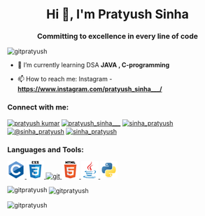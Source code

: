 <h1 align="center">Hi 👋, I'm Pratyush Sinha</h1>
<h3 align="center">Committing to excellence in every line of code</h3>

<p align="left"> <img src="https://komarev.com/ghpvc/?username=gitpratyush&label=Profile%20views&color=0e75b6&style=flat" alt="gitpratyush" /> </p>

- 🌱 I’m currently learning DSA **JAVA , C-programming**

- 📫 How to reach me: Instagram - **https://www.instagram.com/pratyush_sinha___/**

<h3 align="left">Connect with me:</h3>
<p align="left">
<a href="https://linkedin.com/in/pratyush kumar" target="blank"><img align="center" src="https://raw.githubusercontent.com/rahuldkjain/github-profile-readme-generator/master/src/images/icons/Social/linked-in-alt.svg" alt="pratyush kumar" height="30" width="40" /></a>
<a href="https://instagram.com/pratyush_sinha___" target="blank"><img align="center" src="https://raw.githubusercontent.com/rahuldkjain/github-profile-readme-generator/master/src/images/icons/Social/instagram.svg" alt="pratyush_sinha___" height="30" width="40" /></a>
<a href="https://www.codechef.com/users/sinha_pratyush" target="blank"><img align="center" src="https://cdn.jsdelivr.net/npm/simple-icons@3.1.0/icons/codechef.svg" alt="sinha_pratyush" height="30" width="40" /></a>
<a href="https://www.hackerrank.com/@sinha_pratyush" target="blank"><img align="center" src="https://raw.githubusercontent.com/rahuldkjain/github-profile-readme-generator/master/src/images/icons/Social/hackerrank.svg" alt="@sinha_pratyush" height="30" width="40" /></a>
<a href="https://www.leetcode.com/sinha_pratyush" target="blank"><img align="center" src="https://raw.githubusercontent.com/rahuldkjain/github-profile-readme-generator/master/src/images/icons/Social/leet-code.svg" alt="sinha_pratyush" height="30" width="40" /></a>
</p>

<h3 align="left">Languages and Tools:</h3>
<p align="left"> <a href="https://www.cprogramming.com/" target="_blank" rel="noreferrer"> <img src="https://raw.githubusercontent.com/devicons/devicon/master/icons/c/c-original.svg" alt="c" width="40" height="40"/> </a> <a href="https://www.w3schools.com/css/" target="_blank" rel="noreferrer"> <img src="https://raw.githubusercontent.com/devicons/devicon/master/icons/css3/css3-original-wordmark.svg" alt="css3" width="40" height="40"/> </a> <a href="https://git-scm.com/" target="_blank" rel="noreferrer"> <img src="https://www.vectorlogo.zone/logos/git-scm/git-scm-icon.svg" alt="git" width="40" height="40"/> </a> <a href="https://www.w3.org/html/" target="_blank" rel="noreferrer"> <img src="https://raw.githubusercontent.com/devicons/devicon/master/icons/html5/html5-original-wordmark.svg" alt="html5" width="40" height="40"/> </a> <a href="https://www.java.com" target="_blank" rel="noreferrer"> <img src="https://raw.githubusercontent.com/devicons/devicon/master/icons/java/java-original.svg" alt="java" width="40" height="40"/> </a> <a href="https://www.python.org" target="_blank" rel="noreferrer"> <img src="https://raw.githubusercontent.com/devicons/devicon/master/icons/python/python-original.svg" alt="python" width="40" height="40"/> </a> </p>

<p><img align="left" src="https://github-readme-stats.vercel.app/api/top-langs?username=gitpratyush&show_icons=true&locale=en&layout=compact" alt="gitpratyush" /></p>

<p>&nbsp;<img align="center" src="https://github-readme-stats.vercel.app/api?username=gitpratyush&show_icons=true&locale=en" alt="gitpratyush" /></p>

<p><img align="center" src="https://github-readme-streak-stats.herokuapp.com/?user=gitpratyush&" alt="gitpratyush" /></p>
